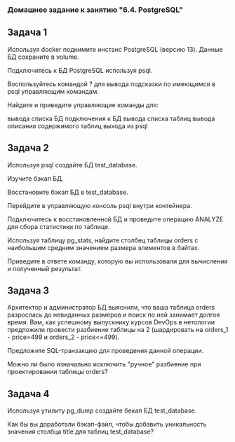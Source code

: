 ### Домашнее задание к занятию "6.4. PostgreSQL"
## Задача 1  
Используя docker поднимите инстанс PostgreSQL (версию 13). Данные БД сохраните в volume.  

Подключитесь к БД PostgreSQL используя psql.  

Воспользуйтесь командой \? для вывода подсказки по имеющимся в psql управляющим командам.  

Найдите и приведите управляющие команды для:  

вывода списка БД
подключения к БД
вывода списка таблиц
вывода описания содержимого таблиц
выхода из psql
## Задача 2  
Используя psql создайте БД test_database.  

Изучите бэкап БД.  

Восстановите бэкап БД в test_database.

Перейдите в управляющую консоль psql внутри контейнера.

Подключитесь к восстановленной БД и проведите операцию ANALYZE для сбора статистики по таблице.

Используя таблицу pg_stats, найдите столбец таблицы orders с наибольшим средним значением размера элементов в байтах.

Приведите в ответе команду, которую вы использовали для вычисления и полученный результат.  

## Задача 3
Архитектор и администратор БД выяснили, что ваша таблица orders разрослась до невиданных размеров и поиск по ней занимает долгое время. Вам, как успешному выпускнику курсов DevOps в нетологии предложили провести разбиение таблицы на 2 (шардировать на orders_1 - price>499 и orders_2 - price<=499).

Предложите SQL-транзакцию для проведения данной операции.  

Можно ли было изначально исключить "ручное" разбиение при проектировании таблицы orders?  

## Задача 4
Используя утилиту pg_dump создайте бекап БД test_database.

Как бы вы доработали бэкап-файл, чтобы добавить уникальность значения столбца title для таблиц test_database?
